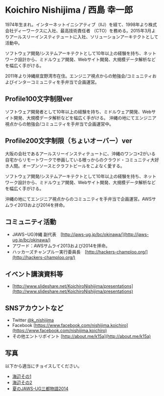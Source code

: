 # Koichiro Nishijima / 西島 幸一郎

1974年生まれ。インターネットイニシアティブ（IIJ）を経て、1998年より株式会社ディーワークスに入社、最高技術責任者 （CTO）を務める。2015年3月よりアールスリーインスティテュートに入社、ソリューションアーキテクトとして活動中。

ソフトウェア開発/システムアーキテクトとして10年以上の経験を持ち、ネットワーク設計から、ミドルウェア開発、Webサイト開発、大規模データ解析などを幅広く手がける。

2011年より沖縄県宜野湾市在住。エンジニア視点からの勉強会/コミュニティおよびインターコミュニティを手弁当で企画運営。


## Profile100文字制限ver

ソフトウェア開発者として10年以上の経験を持ち、ミドルウェア開発、Webサイト開発、大規模データ解析などを幅広く手がける。
沖縄の地にてエンジニア視点からの勉強会/コミュニティを手弁当で企画運営中。

## Profile200文字制限（ちょいオーバー）ver

大阪の会社であるアールスリーインスティテュートに、沖縄のワンコ×2がいる自宅からリモートワークで参画している根っからのクラウド・コミュニティ大好き人間。オープンソースとクラフトビールをこよなく愛する。

ソフトウェア開発/システムアーキテクトとして10年以上の経験を持ち、ネットワーク設計から、ミドルウェア開発、Webサイト開発、大規模データ解析などを幅広く手がける。

沖縄の地にてエンジニア視点からのコミュニティを手弁当で企画運営。AWSサムライ2013および2014を拝命。


## コミュニティ活動

* JAWS−UG沖縄 副代表　[http://jaws-ug.jp/bc/okinawa/](http://jaws-ug.jp/bc/okinawa/)
* アワード：AWSサムライ2013および2014を拝命。
* ハッカーズチャンプルー実行委員長　[http://hackers-champloo.org/](http://hackers-champloo.org/)

## イベント講演資料等

* [http://www.slideshare.net/KoichiroNishijima/presentations](http://www.slideshare.net/KoichiroNishijima/presentations)

## SNSアカウントなど

* Twitter [@k_nishijima](https://twitter.com/k_nishijima)
* Facebook [https://www.facebook.com/nishijima.koichiro](https://www.facebook.com/nishijima.koichiro)
* その他エントリポイント [http://about.me/k15a](http://about.me/k15a)

## 写真

以下から適当にチョイスしてください。

* [海辺その1](images/P5114846.jpg)
* [海辺その2](images/P5114847.jpg)
* [夏のJAWS-UG三都物語2014](images/14630358113_247f5fc249_o.jpg)


